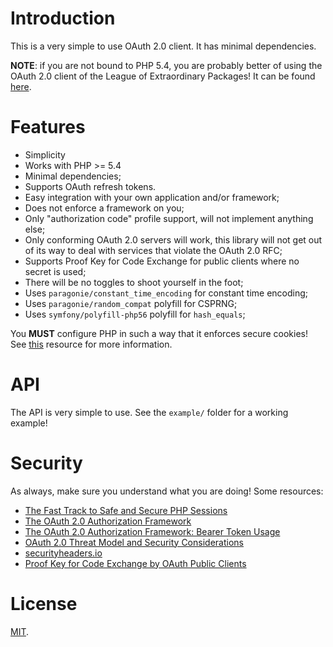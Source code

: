 # Introduction
This is a very simple to use OAuth 2.0 client. It has minimal dependencies.

**NOTE**: if you are not bound to PHP 5.4, you are probably better of using the 
OAuth 2.0 client of the League of Extraordinary Packages! It can be found 
[here](http://oauth2-client.thephpleague.com/).

# Features

* Simplicity
* Works with PHP >= 5.4
* Minimal dependencies;
* Supports OAuth refresh tokens.
* Easy integration with your own application and/or framework;
* Does not enforce a framework on you;
* Only "authorization code" profile support, will not implement anything else;
* Only conforming OAuth 2.0 servers will work, this library will not get out of 
  its way to deal with services that violate the OAuth 2.0 RFC;
* Supports Proof Key for Code Exchange for public clients where no secret is
  used;
* There will be no toggles to shoot yourself in the foot;
* Uses `paragonie/constant_time_encoding` for constant time encoding;
* Uses `paragonie/random_compat` polyfill for CSPRNG;
* Uses `symfony/polyfill-php56` polyfill for `hash_equals`;

You **MUST** configure PHP in such a way that it enforces secure cookies! 
See 
[this](https://paragonie.com/blog/2015/04/fast-track-safe-and-secure-php-sessions) 
resource for more information.

# API

The API is very simple to use. See the `example/` folder for a working example!

# Security

As always, make sure you understand what you are doing! Some resources:

* [The Fast Track to Safe and Secure PHP Sessions](https://paragonie.com/blog/2015/04/fast-track-safe-and-secure-php-sessions)
* [The OAuth 2.0 Authorization Framework](https://tools.ietf.org/html/rfc6749)
* [The OAuth 2.0 Authorization Framework: Bearer Token Usage](https://tools.ietf.org/html/rfc6750)
* [OAuth 2.0 Threat Model and Security Considerations](https://tools.ietf.org/html/rfc6819)
* [securityheaders.io](https://securityheaders.io/)
* [Proof Key for Code Exchange by OAuth Public Clients](https://tools.ietf.org/html/rfc7636)

# License

[MIT](LICENSE).
